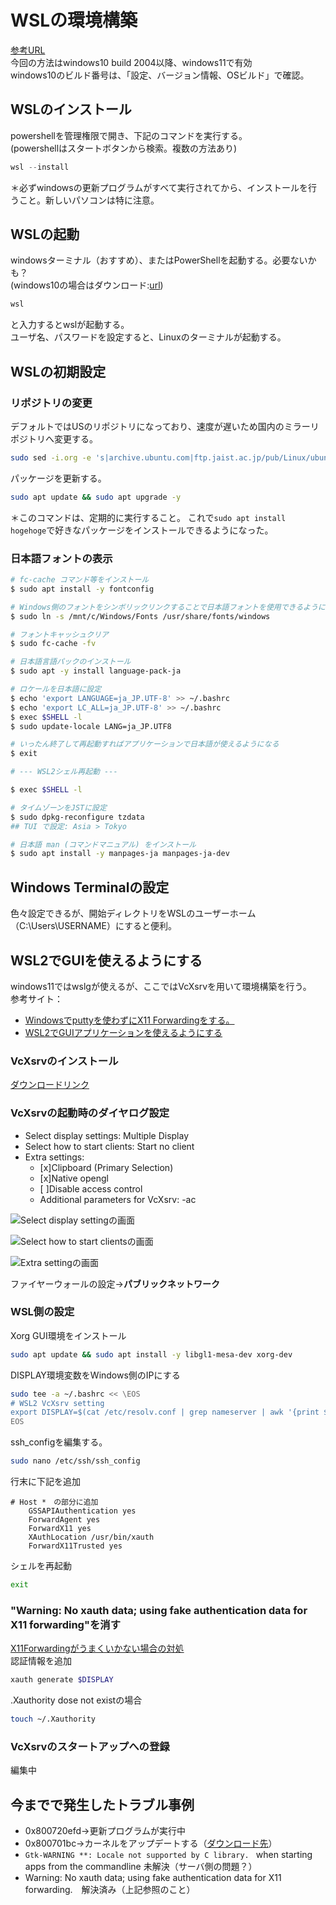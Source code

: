 # WSLの環境構築
[参考URL](https://docs.microsoft.com/ja-jp/windows/wsl/install)  
今回の方法はwindows10 build 2004以降、windows11で有効  
windows10のビルド番号は、「設定、バージョン情報、OSビルド」で確認。  
## WSLのインストール
powershellを管理権限で開き、下記のコマンドを実行する。  
(powershellはスタートボタンから検索。複数の方法あり)
```powershell
wsl --install
```  
＊必ずwindowsの更新プログラムがすべて実行されてから、インストールを行うこと。新しいパソコンは特に注意。
## WSLの起動
windowsターミナル（おすすめ）、またはPowerShellを起動する。必要ないかも？    
(windows10の場合はダウンロード:[url](https://docs.microsoft.com/ja-jp/windows/terminal/))
```powershell
wsl
```
と入力するとwslが起動する。  
ユーザ名、パスワードを設定すると、Linuxのターミナルが起動する。
## WSLの初期設定
### リポジトリの変更
デフォルトではUSのリポジトリになっており、速度が遅いため国内のミラーリポジトリへ変更する。  
```bash
sudo sed -i.org -e 's|archive.ubuntu.com|ftp.jaist.ac.jp/pub/Linux/ubuntu|g' /etc/apt/sources.list
```
パッケージを更新する。  
```bash
sudo apt update && sudo apt upgrade -y
```
＊このコマンドは、定期的に実行すること。
これで`sudo apt install hogehoge`で好きなパッケージをインストールできるようになった。  
### 日本語フォントの表示
```bash
# fc-cache コマンド等をインストール
$ sudo apt install -y fontconfig

# Windows側のフォントをシンボリックリンクすることで日本語フォントを使用できるようにする
$ sudo ln -s /mnt/c/Windows/Fonts /usr/share/fonts/windows

# フォントキャッシュクリア
$ sudo fc-cache -fv

# 日本語言語パックのインストール
$ sudo apt -y install language-pack-ja

# ロケールを日本語に設定
$ echo 'export LANGUAGE=ja_JP.UTF-8' >> ~/.bashrc
$ echo 'export LC_ALL=ja_JP.UTF-8' >> ~/.bashrc
$ exec $SHELL -l
$ sudo update-locale LANG=ja_JP.UTF8

# いったん終了して再起動すればアプリケーションで日本語が使えるようになる
$ exit

# --- WSL2シェル再起動 ---

$ exec $SHELL -l

# タイムゾーンをJSTに設定
$ sudo dpkg-reconfigure tzdata
## TUI で設定: Asia > Tokyo

# 日本語 man (コマンドマニュアル) をインストール
$ sudo apt install -y manpages-ja manpages-ja-dev
```
## Windows Terminalの設定
色々設定できるが、開始ディレクトリをWSLのユーザーホーム（C:\Users\USERNAME）にすると便利。  

## WSL2でGUIを使えるようにする
windows11ではwslgが使えるが、ここではVcXsrvを用いて環境構築を行う。  
参考サイト：
- [Windowsでputtyを使わずにX11 Forwardingをする。](https://blog.neno.dev/entry/2021/04/27/231930)  　
- [WSL2でGUIアプリケーションを使えるようにする](https://qiita.com/amenoyoya/items/ff00a265546fd966d7a7) 

### VcXsrvのインストール
[ダウンロードリンク](https://sourceforge.net/projects/vcxsrv/)
### VcXsrvの起動時のダイヤログ設定
- Select display settings: Multiple Display
- Select how to start clients: Start no client
- Extra settings:
  - [x]Clipboard (Primary Selection)
  - [x]Native opengl
  - [ ]Disable access control
  - Additional parameters for VcXsrv: -ac  

![Select display settingの画面](/figure/v1.png "Select display settingの画面")

![Select how to start clientsの画面](/figure/v2.png "Select how to start clientsの画面")

![Extra settingの画面](/figure/v3.png "Extra settingの画面")

ファイヤーウォールの設定→**パブリックネットワーク**
### WSL側の設定
Xorg GUI環境をインストール
```bash
sudo apt update && sudo apt install -y libgl1-mesa-dev xorg-dev
```
DISPLAY環境変数をWindows側のIPにする
```bash
sudo tee -a ~/.bashrc << \EOS
# WSL2 VcXsrv setting
export DISPLAY=$(cat /etc/resolv.conf | grep nameserver | awk '{print $2}'):0.0
EOS
```
ssh_configを編集する。
```bash
sudo nano /etc/ssh/ssh_config
```
行末に下記を追加
```config
# Host *　の部分に追加
    GSSAPIAuthentication yes
    ForwardAgent yes
    ForwardX11 yes
    XAuthLocation /usr/bin/xauth
    ForwardX11Trusted yes
```
シェルを再起動
```bash
exit
```
### "Warning: No xauth data; using fake authentication data for X11 forwarding"を消す
[X11Forwardingがうまくいかない場合の対処](https://qiita.com/yabeenico/items/61ff3e64ee95e8d9156d)  
認証情報を追加
```bash
xauth generate $DISPLAY
```
.Xauthority dose not existの場合
```bash
touch ~/.Xauthority
```
### VcXsrvのスタートアップへの登録
編集中
## 今までで発生したトラブル事例
- 0x800720efd→更新プログラムが実行中
- 0x800701bc→カーネルをアップデートする（[ダウンロード先](https://docs.microsoft.com/ja-jp/windows/wsl/install-manual#step-4---download-the-linux-kernel-update-package)）
- `Gtk-WARNING **: Locale not supported by C library. ` when starting apps from the commandline 未解決（サーバ側の問題？）
- Warning: No xauth data; using fake authentication data for X11 forwarding.　解決済み（上記参照のこと）